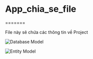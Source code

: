 
# App_chia_se_file
=======

File này sẽ chứa các thông tin về Project

![Database Model](https://i.imgur.com/Pkinuyc.png)


![Entity Model](https://imgur.com/oKNZ1gJ.png)

